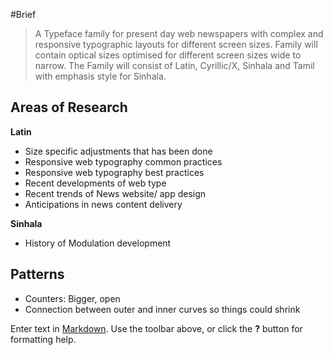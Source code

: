 #Brief

> A Typeface family for present day web newspapers with complex and responsive typographic layouts for different screen sizes. Family will contain optical sizes optimised for different screen sizes wide to narrow. The Family will consist of Latin, Cyrillic/X, Sinhala and Tamil with emphasis style for Sinhala.

## **Areas of Research**

**Latin** 
- Size specific adjustments that has been done
- Responsive web typography common practices
- Responsive web typography best practices
- Recent developments of web type
- Recent trends of News website/ app design
- Anticipations in news content delivery

**Sinhala**
- History of Modulation development




## Patterns

- Counters: Bigger, open
- Connection between outer and inner curves so things could shrink




Enter text in [Markdown](http://daringfireball.net/projects/markdown/). Use the toolbar above, or click the **?** button for formatting help.
